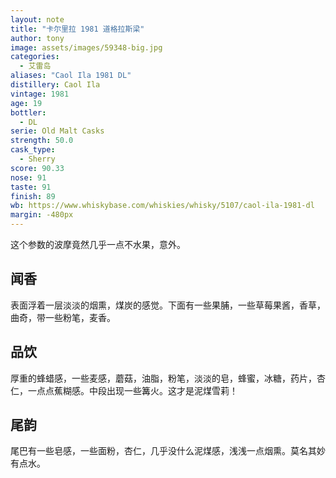 ```yaml
---
layout: note
title: "卡尔里拉 1981 道格拉斯梁"
author: tony
image: assets/images/59348-big.jpg
categories:
  - 艾雷岛
aliases: "Caol Ila 1981 DL"
distillery: Caol Ila
vintage: 1981
age: 19
bottler:
  - DL
serie: Old Malt Casks
strength: 50.0
cask_type:
  - Sherry
score: 90.33
nose: 91
taste: 91
finish: 89
wb: https://www.whiskybase.com/whiskies/whisky/5107/caol-ila-1981-dl
margin: -480px
---
```

这个参数的波摩竟然几乎一点不水果，意外。

## 闻香
表面浮着一层淡淡的烟熏，煤炭的感觉。下面有一些果脯，一些草莓果酱，香草，曲奇，带一些粉笔，麦香。

## 品饮
厚重的蜂蜡感，一些麦感，蘑菇，油脂，粉笔，淡淡的皂，蜂蜜，冰糖，药片，杏仁，一点点蕉糊感。中段出现一些篝火。这才是泥煤雪莉！

## 尾韵
尾巴有一些皂感，一些面粉，杏仁，几乎没什么泥煤感，浅浅一点烟熏。莫名其妙有点水。
